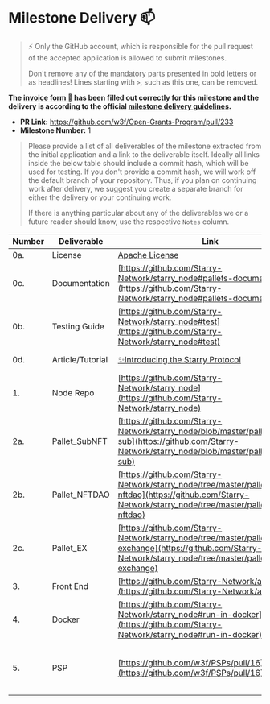 # Milestone Delivery :mailbox:

> ⚡ Only the GitHub account, which is responsible for the pull request of the accepted application is allowed to submit milestones. 
> 
> Don't remove any of the mandatory parts presented in bold letters or as headlines! Lines starting with `>`, such as this one, can be removed.

**The [invoice form :pencil:](https://forms.gle/8Wx7nxtq8fKrsuEz8) has been filled out correctly for this milestone and the delivery is according to the official [milestone delivery guidelines](https://github.com/w3f/General-Grants-Program/blob/master/grants/milestone-deliverables-guidelines.md).**  

* **PR Link:** https://github.com/w3f/Open-Grants-Program/pull/233
* **Milestone Number:** 1

> Please provide a list of all deliverables of the milestone extracted from the initial application and a link to the deliverable itself. Ideally all links inside the below table should include a commit hash, which will be used for testing. If you don't provide a commit hash, we will work off the default branch of your repository. Thus, if you plan on continuing work after delivery, we suggest you create a separate branch for either the delivery or your continuing work. 
> 
> If there is anything particular about any of the deliverables we or a future reader should know, use the respective `Notes` column.

| Number | Deliverable | Link | Notes |
| ------------- | ------------- | ------------- |------------- |
| 0a. | License |[Apache License](https://github.com/Starry-Network/starry_node/blob/master/LICENSE)|  |
| 0c. | Documentation |[https://github.com/Starry-Network/starry_node#pallets-documentation](https://github.com/Starry-Network/starry_node#pallets-documentation)|  |
| 0b. | Testing Guide |[https://github.com/Starry-Network/starry_node#test](https://github.com/Starry-Network/starry_node#test)|  |
| 0d. | Article/Tutorial |[✨Introducing the Starry Protocol](https://starry.substack.com/p/introducing-the-starry-protocol)| change to use substack. |
| 1. | Node Repo |[https://github.com/Starry-Network/starry_node](https://github.com/Starry-Network/starry_node)|  |
| 2a. | Pallet_SubNFT |[https://github.com/Starry-Network/starry_node/blob/master/pallets/pallet-sub](https://github.com/Starry-Network/starry_node/blob/master/pallets/pallet-sub)|  |
| 2b. | Pallet_NFTDAO |[https://github.com/Starry-Network/starry_node/tree/master/pallets/pallet-nftdao](https://github.com/Starry-Network/starry_node/tree/master/pallets/pallet-nftdao)|  |
| 2c. | Pallet_EX |[https://github.com/Starry-Network/starry_node/tree/master/pallets/pallet-exchange](https://github.com/Starry-Network/starry_node/tree/master/pallets/pallet-exchange)|  |
| 3. | Front End |[https://github.com/Starry-Network/app](https://github.com/Starry-Network/app)|  |
| 4. | Docker           |[https://github.com/Starry-Network/starry_node#run-in-docker](https://github.com/Starry-Network/starry_node#run-in-docker)|  |
| 5. | PSP |[https://github.com/w3f/PSPs/pull/16](https://github.com/w3f/PSPs/pull/16)| include  batch minting/transfer standart and SubToken standard |
